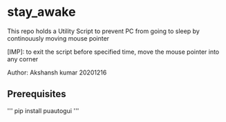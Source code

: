 # stay_awake
This repo holds a Utility Script to prevent PC from going to sleep
by continouusly moving mouse pointer

[IMP]: to exit the script before specified time, move the mouse pointer into any corner

Author: Akshansh kumar 20201216 

## Prerequisites
'''
pip install puautogui
'''
